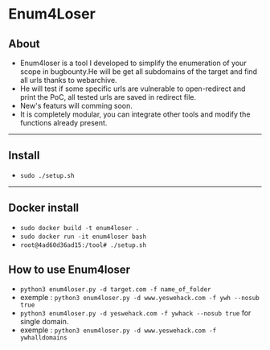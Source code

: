 # Enum4Loser
## About
- Enum4loser is a tool I developed to simplify the enumeration of your scope in bugbounty.He will be get all subdomains of the target and find all urls thanks to webarchive.
- He will test if some specific urls are vulnerable to open-redirect and print the PoC, all tested urls are saved in redirect file.
- New's featurs will comming soon.
- It is completely modular, you can integrate other tools and modify the functions already present.
---
## Install
- `sudo ./setup.sh`
---
## Docker install
- `sudo docker build -t enum4loser .`
- `sudo docker run -it enum4loser bash`
- `root@4ad60d36ad15:/tool# ./setup.sh`
## How to use Enum4loser
- `python3 enum4loser.py -d target.com -f name_of_folder`
- exemple : `python3 enum4loser.py -d www.yeswehack.com -f ywh --nosub true`
- `python3 enum4loser.py -d yeswehack.com -f ywhack --nosub true` for single domain.
- exemple : `python3 enum4loser.py -d www.yeswehack.com -f ywhalldomains`
